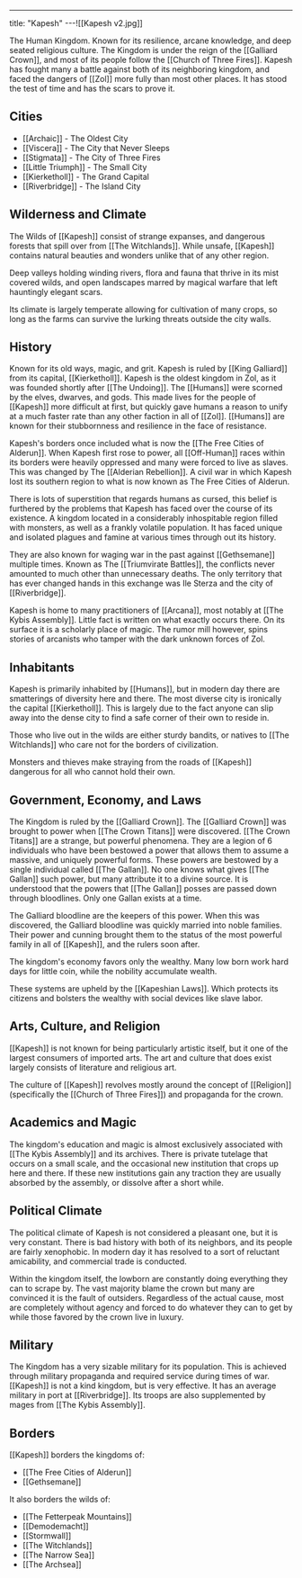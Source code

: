 ---
title: "Kapesh"
---![[Kapesh v2.jpg]]

The Human Kingdom. Known for its resilience, arcane knowledge, and deep seated religious culture. The Kingdom is under the reign of the [[Galliard Crown]], and most of its people follow the [[Church of Three Fires]]. Kapesh has fought many a battle against both of its neighboring kingdom, and faced the dangers of [[Zol]] more fully than most other places. It has stood the test of time and has the scars to prove it.

## Cities
- [[Archaic]] - The Oldest City
- [[Viscera]] - The City that Never Sleeps
- [[Stigmata]] - The City of Three Fires
- [[Little Triumph]] - The Small City
- [[Kierketholl]] - The Grand Capital
- [[Riverbridge]] - The Island City

## Wilderness and Climate
The Wilds of [[Kapesh]] consist of strange expanses, and dangerous forests that spill over from [[The Witchlands]]. While unsafe, [[Kapesh]] contains natural beauties and wonders unlike that of any other region.

Deep valleys holding winding rivers, flora and fauna that thrive in its mist covered wilds, and open landscapes marred by magical warfare that left hauntingly elegant scars.

Its climate is largely temperate allowing for cultivation of many crops, so long as the farms can survive the lurking threats outside the city walls.

## History
Known for its old ways, magic, and grit. Kapesh is ruled by [[King Galliard]] from its capital, [[Kierketholl]]. Kapesh is the oldest kingdom in Zol, as it was founded shortly after [[The Undoing]]. The [[Humans]] were scorned by the elves, dwarves, and gods. This made lives for the people of [[Kapesh]] more difficult at first, but quickly gave humans a reason to unify at a much faster rate than any other faction in all of [[Zol]]. [[Humans]] are known for their stubbornness and resilience in the face of resistance.

Kapesh's borders once included what is now the [[The Free Cities of Alderun]]. When Kapesh first rose to power, all [[Off-Human]] races within its borders were heavily oppressed and many were forced to live as slaves. This was changed by The [[Alderian Rebellion]]. A civil war in which Kapesh lost its southern region to what is now known as The Free Cities of Alderun.

There is lots of superstition that regards humans as cursed, this belief is furthered by the problems that Kapesh has faced over the course of its existence. A kingdom located in a considerably inhospitable region filled with monsters, as well as a frankly volatile population. It has faced unique and isolated plagues and famine at various times through out its history. 

They are also known for waging war in the past against [[Gethsemane]] multiple times. Known as The [[Triumvirate Battles]], the conflicts never amounted to much other than unnecessary deaths. The only territory that has ever changed hands in this exchange was Ile Sterza and the city of [[Riverbridge]].

Kapesh is home to many practitioners of [[Arcana]], most notably at [[The Kybis Assembly]]. Little fact is written on what exactly occurs there. On its surface it is a scholarly place of magic. The rumor mill however, spins stories of arcanists who tamper with the dark unknown forces of Zol.

## Inhabitants
Kapesh is primarily inhabited by [[Humans]], but in modern day there are smatterings of diversity here and there. The most diverse city is ironically the capital [[Kierketholl]]. This is largely due to the fact anyone can slip away into the dense city to find a safe corner of their own to reside in.

Those who live out in the wilds are either sturdy bandits, or natives to [[The Witchlands]] who care not for the borders of civilization.

Monsters and thieves make straying from the roads of [[Kapesh]] dangerous for all who cannot hold their own.

## Government, Economy, and Laws
The Kingdom is ruled by the [[Galliard Crown]]. The [[Galliard Crown]] was brought to power when [[The Crown Titans]] were discovered. [[The Crown Titans]] are a strange, but powerful phenomena. They are a legion of 6 individuals who have been bestowed a power that allows them to assume a massive, and uniquely powerful forms. These powers are bestowed by a single individual called [[The Gallan]]. No one knows what gives [[The Gallan]] such power, but many attribute it to a divine source. It is understood that the powers that [[The Gallan]] posses are passed down through bloodlines. Only one Gallan exists at a time.

The Galliard bloodline are the keepers of this power. When this was discovered, the Galliard bloodline was quickly married into noble families. Their power and cunning brought them to the status of the most powerful family in all of [[Kapesh]], and the rulers soon after.

The kingdom's economy favors only the wealthy. Many low born work hard days for little coin, while the nobility accumulate wealth. 

These systems are upheld by the [[Kapeshian Laws]]. Which protects its citizens and bolsters the wealthy with social devices like slave labor.

## Arts, Culture, and Religion
[[Kapesh]] is not known for being particularly artistic itself, but it one of the largest consumers of imported arts. The art and culture that does exist largely consists of literature and religious art.

The culture of [[Kapesh]] revolves mostly around the concept of [[Religion]] (specifically the [[Church of Three Fires]]) and propaganda for the crown.

## Academics and Magic
The kingdom's education and magic is almost exclusively associated with [[The Kybis Assembly]] and its archives. There is private tutelage that occurs on a small scale, and the occasional new institution that crops up here and there. If these new institutions gain any traction they are usually absorbed by the assembly, or dissolve after a short while.

## Political Climate
The political climate of Kapesh is not considered a pleasant one, but it is very constant. There is bad history with both of its neighbors, and its people are fairly xenophobic. In modern day it has resolved to a sort of reluctant amicability, and commercial trade is conducted.

Within the kingdom itself, the lowborn are constantly doing everything they can to scrape by. The vast majority blame the crown but many are convinced it is the fault of outsiders. Regardless of the actual cause, most are completely without agency and forced to do whatever they can to get by while those favored by the crown live in luxury.

## Military
The Kingdom has a very sizable military for its population. This is achieved through military propaganda and required service during times of war. [[Kapesh]] is not a kind kingdom, but is very effective. It has an average military in port at [[Riverbridge]]. Its troops are also supplemented by mages from [[The Kybis Assembly]].

## Borders
[[Kapesh]] borders the kingdoms of:
- [[The Free Cities of Alderun]]
- [[Gethsemane]]

It also borders the wilds of:
- [[The Fetterpeak Mountains]]
- [[Demodemacht]]
- [[Stormwall]]
- [[The Witchlands]]
- [[The Narrow Sea]]
- [[The Archsea]]